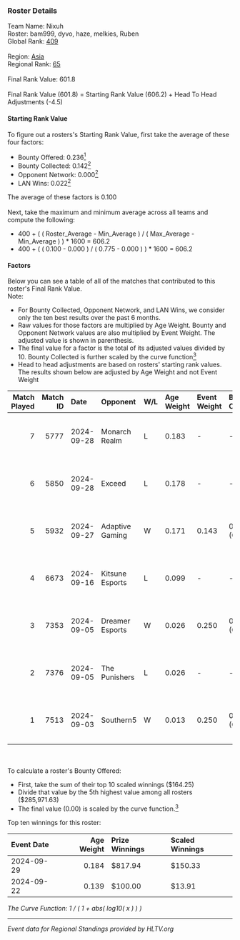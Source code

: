 ### Roster Details<br />
Team Name: Nixuh<br />
Roster: bam999, dyvo, haze, melkies, Ruben<br />
Global Rank: [409](../../standings_global_2025_02_28.md)<br />
<br />
Region: [Asia]( ../../standings_asia_2025_02_28.md)<br />
Regional Rank: [65]( ../../standings_asia_2025_02_28.md)<br />
<br />
Final Rank Value:  601.8<br />
<br />
Final Rank Value (601.8) = Starting Rank Value (606.2) + Head To Head Adjustments (-4.5)<br />

#### Starting Rank Value<br />
To figure out a rosters's Starting Rank Value, first take the average of these four factors:<br />
- Bounty Offered: 0.236[<sup>1</sup>](#table2)
- Bounty Collected: 0.142[<sup>2</sup>](#table1)
- Opponent Network: 0.000[<sup>2</sup>](#table1)
- LAN Wins: 0.022[<sup>2</sup>](#table1)

The average of these factors is 0.100<br />
<br />
Next, take the maximum and minimum average across all teams and compute the following:<br />
- 400 + ( ( Roster_Average - Min_Average ) / ( Max_Average - Min_Average ) ) * 1600 = 606.2
- 400 + ( ( 0.100 - 0.000 ) / ( 0.775 - 0.000 ) ) * 1600 = 606.2


#### Factors<br />
Below you can see a table of all of the matches that contributed to this roster's Final Rank Value.<br />
Note:<br />

- For Bounty Collected, Opponent Network, and LAN Wins, we consider only the ten best results over the past 6 months.
- Raw values for those factors are multiplied by Age Weight. Bounty and Opponent Network values are also multiplied by Event Weight. The adjusted value is shown in parenthesis.
- The final value for a factor is the total of its adjusted values divided by 10. Bounty Collected is further scaled by the curve function[<sup>3</sup>](#curveFunction)
- Head to head adjustments are based on rosters' starting rank values. The results shown below are adjusted by Age Weight and not Event Weight
<span id="table1"></span><br />


| Match Played | Match ID | Date       | Opponent        | W/L | Age Weight | Event Weight | Bounty Collected | Opponent Network | LAN Wins  | H2H Adj. | Roster                             |
| -: | -: | :- | :- | :- | :- | :- | :- | :- | :- | -: | :- |
|            7 |     5777 | 2024-09-28 | Monarch Realm   | L   | 0.183      | -            | -                | -                | -         |    -2.66 | bam999, dyvo, haze, melkies, Ruben |
|            6 |     5850 | 2024-09-28 | Exceed          | L   | 0.178      | -            | -                | -                | -         |    -2.50 | bam999, dyvo, haze, melkies, Ruben |
|            5 |     5932 | 2024-09-27 | Adaptive Gaming | W   | 0.171      | 0.143        | 0.000 (0.000)    | 0.000 (0.000)    | 1 (0.171) |     2.03 | bam999, dyvo, haze, melkies, Ruben |
|            4 |     6673 | 2024-09-16 | Kitsune Esports | L   | 0.099      | -            | -                | -                | -         |    -1.49 | bam999, dyvo, haze, melkies, Ruben |
|            3 |     7353 | 2024-09-05 | Dreamer Esports | W   | 0.026      | 0.250        | 0.000 (0.000)    | 0.001 (0.000)    | 0 (0.000) |     0.26 | bam999, dyvo, haze, melkies, Ruben |
|            2 |     7376 | 2024-09-05 | The Punishers   | L   | 0.026      | -            | -                | -                | -         |    -0.30 | bam999, dyvo, haze, melkies, Ruben |
|            1 |     7513 | 2024-09-03 | Southern5       | W   | 0.013      | 0.250        | 0.000 (0.000)    | 0.060 (0.000)    | 0 (0.000) |     0.19 | bam999, dyvo, haze, melkies, Ruben |

<br />
<span id="table2"></span><br />
To calculate a roster's Bounty Offered:<br />

- First, take the sum of their top 10 scaled winnings ($164.25)
- Divide that value by the 5th highest value among all rosters ($285,971.63)
- The final value (0.00) is scaled by the curve function.[<sup>3</sup>](#curveFunction)

Top ten winnings for this roster:<br />

| Event Date | Age Weight | Prize Winnings | Scaled Winnings |
| :- | -: | :- | :- |
| 2024-09-29 |      0.184 | $817.94        | $150.33         |
| 2024-09-22 |      0.139 | $100.00        | $13.91          |


<span id="curveFunction"></span>_The Curve Function: 1 / ( 1 + abs( log10( x ) ) )_<br />

---
_Event data for Regional Standings provided by HLTV.org_<br />
